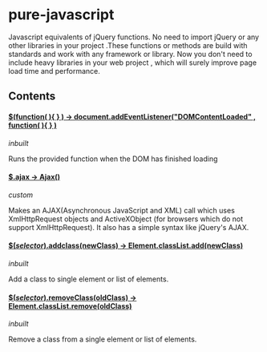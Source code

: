 # pure-javascript
Javascript equivalents of jQuery functions. No need to import jQuery or any other libraries in your project .These functions or methods are build with standards and work with any framework or library. Now you don't need to include heavy libraries in your web project , which will surely improve page load time and performance.

## Contents

#### [$(function( ){ } ) -> document.addEventListener("DOMContentLoaded" , function( ){ } )](https://developer.mozilla.org/en-US/docs/Web/Events/DOMContentLoaded)
_inbuilt_

Runs the provided function when the DOM has finished loading


#### [$.ajax -> Ajax()](https://github.com/Sherlock2000/pure-javascript/blob/master/Ajax.js)
_custom_

Makes an AJAX(Asynchronous JavaScript and XML) call which uses XmlHttpRequest objects and ActiveXObject (for browsers which do not support XmlHttpRequest). It also has a simple syntax like jQuery's AJAX.
 
#### [$(_selector_).addclass(newClass)  -> Element.classList.add(newClass) ](https://github.com/Sherlock2000/pure-javascript/blob/master/addClass.js)
_inbuilt_

Add a class to single element or list of elements.

#### [$(_selector_).removeClass(oldClass) -> Element.classList.remove(oldClass)](https://github.com/Sherlock2000/pure-javascript/blob/master/removeClass.js)
_inbuilt_

Remove a class from a single element or list of elements.
